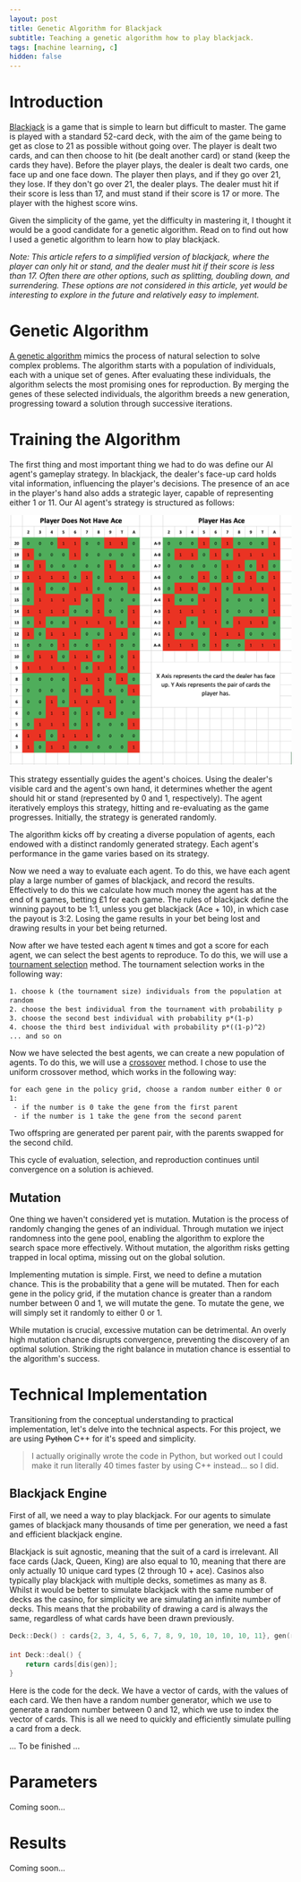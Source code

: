```yaml
---
layout: post
title: Genetic Algorithm for Blackjack
subtitle: Teaching a genetic algorithm how to play blackjack.
tags: [machine learning, c]
hidden: false
---
```


# Introduction

[Blackjack](https://en.wikipedia.org/wiki/Blackjack) is a game that is simple to learn but difficult to master. The game is played with a standard 52-card deck, with the aim of the game being to get as close to 21 as possible without going over. The player is dealt two cards, and can then choose to hit (be dealt another card) or stand (keep the cards they have). Before the player plays, the dealer is dealt two cards, one face up and one face down. The player then plays, and if they go over 21, they lose. If they don't go over 21, the dealer plays. The dealer must hit if their score is less than 17, and must stand if their score is 17 or more. The player with the highest score wins.

Given the simplicity of the game, yet the difficulty in mastering it, I thought it would be a good candidate for a genetic algorithm. Read on to find out how I used a genetic algorithm to learn how to play blackjack.

*Note: This article refers to a simplified version of blackjack, where the player can only hit or stand, and the dealer must hit if their score is less than 17. Often there are other options, such as splitting, doubling down, and surrendering. These options are not considered in this article, yet would be interesting to explore in the future and relatively easy to implement.*

# Genetic Algorithm

[A genetic algorithm](https://en.wikipedia.org/wiki/Genetic_algorithm) mimics the process of natural selection to solve complex problems. The algorithm starts with a population of individuals, each with a unique set of genes. After evaluating these individuals, the algorithm selects the most promising ones for reproduction. By merging the genes of these selected individuals, the algorithm breeds a new generation, progressing toward a solution through successive iterations.

# Training the Algorithm

The first thing and most important thing we had to do was define our AI agent's gameplay strategy. In blackjack, the dealer's face-up card holds vital information, influencing the player's decisions. The presence of an ace in the player's hand also adds a strategic layer, capable of representing either 1 or 11. Our AI agent's strategy is structured as follows:

<img src="../assets/agent-board.png">

This strategy essentially guides the agent's choices. Using the dealer's visible card and the agent's own hand, it determines whether the agent should hit or stand (represented by 0 and 1, respectively). The agent iteratively employs this strategy, hitting and re-evaluating as the game progresses. Initially, the strategy is generated randomly.

The algorithm kicks off by creating a diverse population of agents, each endowed with a distinct randomly generated strategy. Each agent's performance in the game varies based on its strategy.

Now we need a way to evaluate each agent. To do this, we have each agent play a large number of games of blackjack, and record the results. Effectively to do this we calculate how much money the agent has at the end of `N` games, betting £1 for each game. The rules of blackjack define the winning payout to be 1:1, unless you get blackjack (Ace + 10), in which case the payout is 3:2. Losing the game results in your bet being lost and drawing results in your bet being returned.

Now after we have tested each agent `N` times and got a score for each agent, we can select the best agents to reproduce. To do this, we will use a [tournament selection](https://en.wikipedia.org/wiki/Tournament_selection) method. The tournament selection works in the following way:


```
1. choose k (the tournament size) individuals from the population at random
2. choose the best individual from the tournament with probability p
3. choose the second best individual with probability p*(1-p)
4. choose the third best individual with probability p*((1-p)^2)
... and so on
```


Now we have selected the best agents, we can create a new population of agents. To do this, we will use a [crossover](https://en.wikipedia.org/wiki/Crossover_(genetic_algorithm)) method. I chose to use the uniform crossover method, which works in the following way:

```
for each gene in the policy grid, choose a random number either 0 or 1:
 - if the number is 0 take the gene from the first parent
 - if the number is 1 take the gene from the second parent
```

Two offspring are generated per parent pair, with the parents swapped for the second child.

This cycle of evaluation, selection, and reproduction continues until convergence on a solution is achieved.

## Mutation

One thing we haven't considered yet is mutation. Mutation is the process of randomly changing the genes of an individual. Through mutation we inject randomness into the gene pool, enabling the algorithm to explore the search space more effectively. Without mutation, the algorithm risks getting trapped in local optima, missing out on the global solution.

Implementing mutation is simple. First, we need to define a mutation chance. This is the probability that a gene will be mutated. Then for each gene in the policy grid, if the mutation chance is greater than a random number between 0 and 1, we will mutate the gene. To mutate the gene, we will simply set it randomly to either 0 or 1.

While mutation is crucial, excessive mutation can be detrimental. An overly high mutation chance disrupts convergence, preventing the discovery of an optimal solution. Striking the right balance in mutation chance is essential to the algorithm's success.

# Technical Implementation

Transitioning from the conceptual understanding to practical implementation, let's delve into the technical aspects. For this project, we are using ~~Python~~ C++ for it's speed and simplicity. 

> I actually originally wrote the code in Python, but worked out I could make it run literally 40 times faster by using C++ instead... so I did.

## Blackjack Engine

First of all, we need a way to play blackjack. For our agents to simulate games of blackjack many thousands of time per generation, we need a fast and efficient blackjack engine.

Blackjack is suit agnostic, meaning that the suit of a card is irrelevant. All face cards (Jack, Queen, King) are also equal to 10, meaning that there are only actually 10 unique card types (2 through 10 + ace). Casinos also typically play blackjack with multiple decks, sometimes as many as 8. Whilst it would be better to simulate blackjack with the same number of decks as the casino, for simplicity we are simulating an infinite number of decks. This means that the probability of drawing a card is always the same, regardless of what cards have been drawn previously.

```cpp
Deck::Deck() : cards{2, 3, 4, 5, 6, 7, 8, 9, 10, 10, 10, 10, 11}, gen(rd()), dis(0, 12){}

int Deck::deal() { 
    return cards[dis(gen)]; 
}
```

Here is the code for the deck. We have a vector of cards, with the values of each card. We then have a random number generator, which we use to generate a random number between 0 and 12, which we use to index the vector of cards. This is all we need to quickly and efficiently simulate pulling a card from a deck.

... To be finished ...

# Parameters
Coming soon...

# Results
Coming soon...

